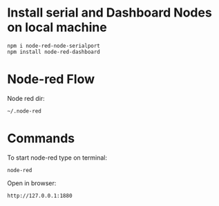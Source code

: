 

# Install serial and Dashboard Nodes on local machine

	npm i node-red-node-serialport
	npm install node-red-dashboard	

# Node-red Flow

Node red dir:

	~/.node-red

# Commands

To start node-red type on terminal:

	node-red

Open in browser:

    http://127.0.0.1:1880


